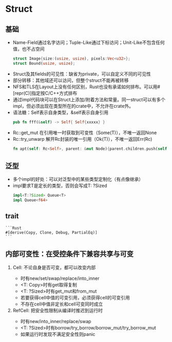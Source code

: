 # Struct
## 基础
* Name-Field通过名字访问；Tuple-Like通过下标访问；Unit-Like不包含任何值，也不占空间
    ```Rust
    struct Image{size:(usize, usize), pixels:Vec<u32>};
    struct Bound(usize, usize);
    ```
* Struct及其fields的可见性：缺省为private，可以自定义不同的可见性
* 部分转移：其他域还可以访问，但整个struct不能再被转移
* NFS和TLS在Layout上没有任何区别，Rust也没有承诺如何排布。可以用#[repr(C)]指定按C/C++方式排布
* 通过impl代码块可以在Struct上添加/附着方法和常量。同一struct可以有多个impl，但必须出现在类型所在的crate中，不允许在crate外。
* 语法糖：Self表示自身类型，&self表示自身引用
    ```Rust
    pub fn fff(&self) -> Self{ Self{xxxxx} }
    ```
* Rc::get_mut 在引用唯一时获取到可变性（Some(T)），不唯一返回None
* Rc::try_unwarp 解开Rc封装的唯一引用（Ok(T)），不唯一返回Err(Rc<T>)
    ```Rust
    fn apt(self: Rc<Self>, parent: &mut Node){parent.children.push(self);}
    ```
## 泛型
* 多个impl的好处：可以对泛型中的某些类型定制化（有点像继承）
* impl<T>要求T是定长的类型，否则会写成T: ?Sized
    ```Rust
    impl<T:?Sized> Queue<T>
    impl Queue<f64>
    ```
## trait
    ```Rust
    #[derive(Copy, Clone, Debug, PartialEq)]
    ```
## 内部可变性：在受控条件下兼容共享与可变
1. Cell<T>: 不论自身是否可变，都可以改变内部
    * <T>时有new/set/swap/replace/into_inner
    * <T: Copy>时有get取得复制
    * <T: ?Sized>时有get_mut和from_mut
    * 若要获得cell中值的可变引用，必须获得cell的可变引用
    * 不存在cell中值非定长和cell可变同时成立
2. RefCell<T>: 把安全性限制从编译时推迟到运行时
    * <T>时有new/into_inner/replace/swap
    * <T: ?Sized>时有borrow/try_borrow/borrow_mut/try_borrow_mut
    * 如果运行时发现不满足安全性则panic